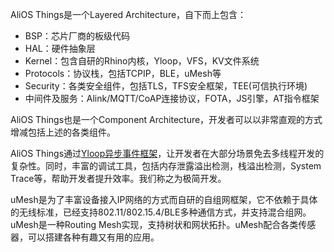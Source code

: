 AliOS Things是一个Layered Architecture，自下而上包含：
- BSP：芯片厂商的板级代码
- HAL：硬件抽象层
- Kernel：包含自研的Rhino内核，Yloop，VFS，KV文件系统
- Protocols：协议栈，包括TCPIP，BLE，uMesh等
- Security：各类安全组件，包括TLS，TFS安全框架，TEE(可信执行环境)
- 中间件及服务：Alink/MQTT/CoAP连接协议，FOTA，JS引擎，AT指令框架

AliOS Things也是一个Component Architecture，开发者可以以非常直观的方式增减包括上述的各类组件。

AliOS Things通过[Yloop异步事件框架](https://github.com/alibaba/AliOS-Things/wiki/Yloop-Event-Framework)，让开发者在大部分场景免去多线程开发的复杂性。同时，丰富的调试工具，包括内存泄露溢出检测，栈溢出检测，System Trace等，帮助开发者提升效率。我们称之为极简开发。

uMesh是为了丰富设备接入IP网络的方式而自研的自组网框架，它不依赖于具体的无线标准，已经支持802.11/802.15.4/BLE多种通信方式，并支持混合组网。uMesh是一种Routing Mesh实现，支持树状和网状拓扑。uMesh配合各类传感器，可以搭建各种有趣又有用的应用。
